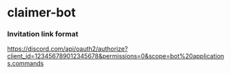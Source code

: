 # claimer-bot

### Invitation link format

https://discord.com/api/oauth2/authorize?client_id=123456789012345678&permissions=0&scope=bot%20applications.commands
